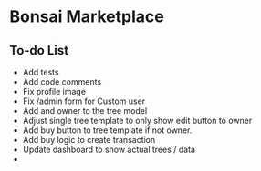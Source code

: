 # Bonsai Marketplace


## To-do List

- Add tests
- Add code comments
- Fix profile image
- Fix /admin form for Custom user
- Add and owner to the tree model
- Adjust single tree template to only show edit button to owner
- Add buy button to tree template if not owner.
- Add buy logic to create transaction
- Update dashboard to show actual trees / data
-   
